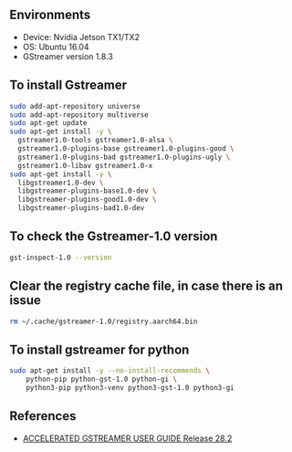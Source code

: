 ## Environments

- Device: Nvidia Jetson TX1/TX2
- OS: Ubuntu 16.04
- GStreamer version 1.8.3

## To install Gstreamer

```sh
sudo add-apt-repository universe 
sudo add-apt-repository multiverse 
sudo apt-get update 
sudo apt-get install -y \
  gstreamer1.0-tools gstreamer1.0-alsa \
  gstreamer1.0-plugins-base gstreamer1.0-plugins-good \
  gstreamer1.0-plugins-bad gstreamer1.0-plugins-ugly \
  gstreamer1.0-libav gstreamer1.0-x
sudo apt-get install -y \
  libgstreamer1.0-dev \
  libgstreamer-plugins-base1.0-dev \
  libgstreamer-plugins-good1.0-dev \
  libgstreamer-plugins-bad1.0-dev
```

## To check the Gstreamer-1.0 version

```sh
gst-inspect-1.0 --version 
```

## Clear the registry cache file, in case there is an issue

```sh
rm ~/.cache/gstreamer-1.0/registry.aarch64.bin
```
## To install gstreamer for python

```sh
sudo apt-get install -y --no-install-recommends \
    python-pip python-gst-1.0 python-gi \
    python3-pip python3-venv python3-gst-1.0 python3-gi
```

## References

- [ACCELERATED GSTREAMER USER GUIDE Release 28.2](https://developer.download.nvidia.com/embedded/L4T/r28_Release_v2.0/GA/Docs/Jetson_TX1_and_TX2_Accelerated_GStreamer_User_Guide.pdf)
